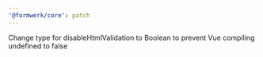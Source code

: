 ```yaml
---
'@formwerk/core': patch
---
```


Change type for disableHtmlValidation to Boolean to prevent Vue compiling undefined to false
